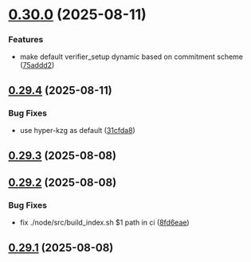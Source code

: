 # [0.30.0](https://github.com/spaceandtimefdn/sxt-proof-of-sql-sdk/compare/v0.29.4...v0.30.0) (2025-08-11)


### Features

* make default verifier_setup dynamic based on commitment scheme ([75addd2](https://github.com/spaceandtimefdn/sxt-proof-of-sql-sdk/commit/75addd215d2b16b56f0a6e9875c70ff864be940f))



## [0.29.4](https://github.com/spaceandtimefdn/sxt-proof-of-sql-sdk/compare/v0.29.3...v0.29.4) (2025-08-11)


### Bug Fixes

* use hyper-kzg as default ([31cfda8](https://github.com/spaceandtimefdn/sxt-proof-of-sql-sdk/commit/31cfda893f28a4158792f3b2c71c4b5f4de4d086))



## [0.29.3](https://github.com/spaceandtimefdn/sxt-proof-of-sql-sdk/compare/v0.29.2...v0.29.3) (2025-08-08)



## [0.29.2](https://github.com/spaceandtimefdn/sxt-proof-of-sql-sdk/compare/v0.29.1...v0.29.2) (2025-08-08)


### Bug Fixes

* fix ./node/src/build_index.sh $1 path in ci ([8fd6eae](https://github.com/spaceandtimefdn/sxt-proof-of-sql-sdk/commit/8fd6eae0f9faf473beafc15cfcad2bd90db7ae48))



## [0.29.1](https://github.com/spaceandtimefdn/sxt-proof-of-sql-sdk/compare/v0.29.0...v0.29.1) (2025-08-08)



